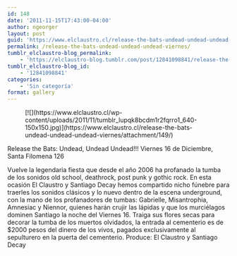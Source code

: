 ```yaml
---
id: 148
date: '2011-11-15T17:43:00-04:00'
author: ngeorger
layout: post
guid: 'https://www.elclaustro.cl/release-the-bats-undead-undead-undead-viernes/'
permalink: /release-the-bats-undead-undead-undead-viernes/
tumblr_elclaustro-blog_permalink:
    - 'https://elclaustro-blog.tumblr.com/post/12841098841/release-the-bats-undead-undead-undead-viernes'
tumblr_elclaustro-blog_id:
    - '12841098841'
categories:
    - 'Sin categoría'
format: gallery
---
```


<div class="gallery galleryid-148 gallery-columns-3 gallery-size-thumbnail" id="gallery-3"><figure class="gallery-item"><div class="gallery-icon portrait"> [![](https://www.elclaustro.cl/wp-content/uploads/2011/11/tumblr_lupqk8bcdm1r2fqrro1_640-150x150.jpg)](https://www.elclaustro.cl/release-the-bats-undead-undead-undead-viernes/attachment/149/) </div></figure> </div>Release the Bats: Undead, Undead Undead!!! Viernes 16 de Diciembre, Santa Filomena 126

Vuelve la legendaria fiesta que desde el año 2006 ha profanado la tumba de los sonidos old school, deathrock, post punk y gothic rock. En esta ocasión El Claustro y Santiago Decay hemos compartido nicho fúnebre para traerles los sonidos clásicos y lo nuevo dentro de la escena underground, con la mano de los profanadores de tumbas: Gabrielle, Misantrophia, Amnesiac y Niennor, quienes harán crujir las lápidas y que los murciélagos dominen Santiago la noche del Viernes 16. Traiga sus flores secas para decorar la tumba de los muertos olvidados, la entrada al cementerio es de $2000 pesos del dinero de los vivos, pagados exclusivamente al sepulturero en la puerta del cementerio. Produce: El Claustro y Santiago Decay